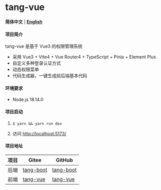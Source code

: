 # tang-vue

**简体中文** | [**English**](./README.en.md)

#### 项目简介

tang-vue 是基于 Vue3 的权限管理系统

* 采用 Vue3 + Vite4 + Vue Router4 + TypeScript + Pinia + Element Plus
* 自定义多种登录认证方式
* 动态权限菜单
* 代码生成器，一键生成前后端基本代码

#### 环境要求

* Node.js 18.14.0

#### 项目启动

1. ```
   $ yarn && yarn run dev
   ```
2. 访问 [http://localhost:5173/](http://localhost:5173/)

#### 项目地址

| 项目 | Gitee                                          | GitHub                                          |
| ---- | ---------------------------------------------- | ----------------------------------------------- |
| 后端 | [tang-boot](https://gitee.com/tangllty/tang-boot) | [tang-boot](https://github.com/tangllty/tang-boot) |
| 前端 | [tang-vue](https://gitee.com/tangllty/tang-vue)   | [tang-vue](https://github.com/tangllty/tang-vue)   |
